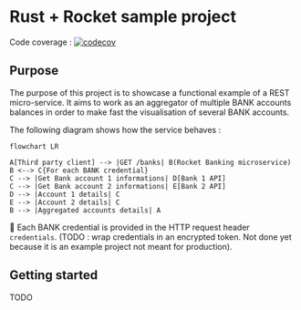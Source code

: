 # Rust + Rocket sample project

Code coverage : [![codecov](https://codecov.io/gh/jackcat13/rocket-banking/branch/main/graph/badge.svg?token=f7d9ac1a-2e90-4f85-ad5d-badfd30ef4f0)](https://codecov.io/gh/jackcat13/rocket-banking)

## Purpose

The purpose of this project is to showcase a functional example of a REST micro-service. It aims to work as an aggregator of multiple BANK accounts balances in order to make fast the visualisation of several BANK accounts.

The following diagram shows how the service behaves :

```mermaid
flowchart LR

A[Third party client] --> |GET /banks| B(Rocket Banking microservice)
B <--> C{For each BANK credential}
C --> |Get Bank account 1 informations| D[Bank 1 API]
C --> |Get Bank account 2 informations| E[Bank 2 API]
D --> |Account 1 details| C
E --> |Account 2 details| C
B --> |Aggregated accounts details| A
```

:notebook: Each BANK credential is provided in the HTTP request header `credentials`. (TODO : wrap credentials in an encrypted token. Not done yet because it is an example project not meant for production).

## Getting started

TODO